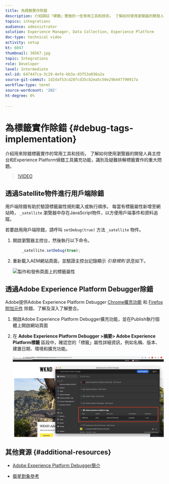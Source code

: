 ```yaml
---
title: 為標籤實作除錯
description: 介紹調試「標籤」實施的一些常用工具和技術。 了解如何使用瀏覽器的開發人員主控台和Experience Platform偵錯工具擴充功能，識別及疑難排解標籤實作的重大問題。
topics: integrations
audience: administrator
solution: Experience Manager, Data Collection, Experience Platform
doc-type: technical video
activity: setup
kt: 6047
thumbnail: 38567.jpg
topic: Integrations
role: Developer
level: Intermediate
exl-id: 647447ca-3c29-4efe-bb3a-d3f53a936a2a
source-git-commit: 1d2daf53cd28fcd35cb2ea5c50e29b447790917a
workflow-type: tm+mt
source-wordcount: '282'
ht-degree: 0%

---
```


# 為標籤實作除錯 {#debug-tags-implementation}

介紹用來除錯標籤實作的常用工具和技術。 了解如何使用瀏覽器的開發人員主控台和Experience Platform偵錯工具擴充功能，識別及疑難排解標籤實作的重大問題。

>[!VIDEO](https://video.tv.adobe.com/v/38567?quality=12&learn=on)

## 透過Satellite物件進行用戶端除錯

用戶端除錯有助於驗證標籤屬性規則載入或執行順序。 每當有標籤屬性新增至網站時， `_satellite` 瀏覽器中存在JavaScript物件，以方便用戶端事件和資料追蹤。

若要啟用用戶端除錯，請呼叫 `setDebug(true)` 方法 `_satellite` 物件。

1. 開啟瀏覽器主控台，然後執行以下命令。

   ```javascript
       _satellite.setDebug(true);
   ```

1. 重新載入AEM網站頁面，並驗證主控台記錄顯示 _引發規則_ 訊息如下。

   ![製作和發佈頁面上的標籤屬性](assets/satellite-object-debugging.png)

## 透過Adobe Experience Platform Debugger除錯

Adobe提供Adobe Experience Platform Debugger [Chrome擴充功能](https://chrome.google.com/webstore/detail/adobe-experience-platform/bfnnokhpnncpkdmbokanobigaccjkpob) 和 [Firefox附加元件](https://addons.mozilla.org/en-US/firefox/addon/adobe-experience-platform-dbg/) 除錯、了解及深入了解整合。

1. 開啟Adobe Experience Platform Debugger擴充功能，並在Publish執行個體上開啟網站頁面

1. 在 **Adobe Experience Platform Debugger >摘要> Adobe Experience Platform標籤** 區段中，確認您的「標籤」屬性詳細資訊，例如名稱、版本、建置日期、環境和擴充功能。

   ![Adobe Experience Platform Debugger和標籤屬性詳細資訊](assets/tag-property-details.png)

## 其他資源 {#additional-resources}

+ [Adobe Experience Platform Debugger簡介](https://experienceleague.adobe.com/docs/platform-learn/data-collection/debugger/overview.html)

+ [衛星對象參考](https://experienceleague.adobe.com/docs/experience-platform/tags/client-side/satellite-object.html)
